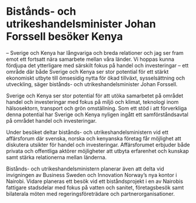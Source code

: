 # Bistånds- och utrikeshandelsminister Johan Forssell besöker Kenya

– Sverige och Kenya har långvariga och breda relationer och jag ser fram emot ett fortsatt nära samarbete mellan våra länder. Vi hoppas kunna fördjupa det ytterligare med särskilt fokus på handel och investeringar – ett område där både Sverige och Kenya ser stor potential för ett stärkt ekonomiskt utbyte till ömsesidig nytta för ökad tillväxt, sysselsättning och utveckling, säger bistånds- och utrikeshandelsminister Johan Forssell.

Sverige och Kenya ser stor potential för att utöka samarbetet på området handel och investeringar med fokus på miljö och klimat, teknologi inom hälsosektorn, transport och grön omställning. Som ett stöd i att förverkliga denna potential har Sverige och Kenya nyligen ingått ett samförståndsavtal på området handel och investeringar.

Under besöket deltar bistånds- och utrikeshandelsministern vid ett affärsforum där svenska, norska och kenyanska företag får möjlighet att diskutera utsikter för handel och investeringar. Affärsforumet erbjuder både privata och offentliga aktörer möjligheter att utbyta erfarenhet och kunskap samt stärka relationerna mellan länderna.

Bistånds- och utrikeshandelsministern planerar även att delta vid invigningen av Business Sweden och Innovation Norway’s nya kontor i Nairobi. Vidare planeras ett besök vid ett biståndsprojekt i en av Nairobis fattigare stadsdelar med fokus på vatten och sanitet, företagsbesök samt bilaterala möten med regeringsföreträdare och partnerorganisationer.
